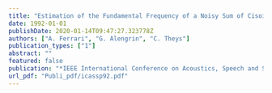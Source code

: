 ```yaml
---
title: "Estimation of the Fundamental Frequency of a Noisy Sum of Cisoids with Harmonic Related Frequencies"
date: 1992-01-01
publishDate: 2020-01-14T09:47:27.323778Z
authors: ["A. Ferrari", "G. Alengrin", "C. Theys"]
publication_types: ["1"]
abstract: ""
featured: false
publication: "*IEEE International Conference on Acoustics, Speech and Signal Processing (ICASSP)*"
url_pdf: "Publi_pdf/icassp92.pdf"
---
```


